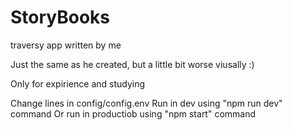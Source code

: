 # StoryBooks
traversy app written by me

Just the same as he created, but a little bit worse viusally :)

Only for expirience and studying

Change lines in config/config.env
Run in dev using "npm run dev" command
Or run in productiob using "npm start" command

